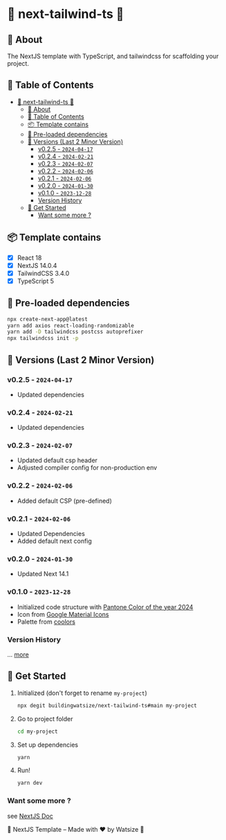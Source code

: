 # 🔺 next-tailwind-ts 🔺

## 📘 About

The NextJS template with TypeScript, and tailwindcss for scaffolding your project.

## 📝 Table of Contents

- [🔺 next-tailwind-ts 🔺](#-next-tailwind-ts-)
  - [📘 About](#-about)
  - [📝 Table of Contents](#-table-of-contents)
  - [📦 Template contains](#-template-contains)
  - [💎 Pre-loaded dependencies](#-pre-loaded-dependencies)
  - [📝 Versions (Last 2 Minor Version)](#-versions-last-2-minor-version)
    - [v0.2.5 - `2024-04-17`](#v025---2024-04-17)
    - [v0.2.4 - `2024-02-21`](#v024---2024-02-21)
    - [v0.2.3 - `2024-02-07`](#v023---2024-02-07)
    - [v0.2.2 - `2024-02-06`](#v022---2024-02-06)
    - [v0.2.1 - `2024-02-06`](#v021---2024-02-06)
    - [v0.2.0 - `2024-01-30`](#v020---2024-01-30)
    - [v0.1.0 - `2023-12-28`](#v010---2023-12-28)
    - [Version History](#version-history)
  - [📌 Get Started](#-get-started)
    - [Want some more ?](#want-some-more-)

## 📦 Template contains

- [x] React 18
- [x] NextJS 14.0.4
- [x] TailwindCSS 3.4.0
- [x] TypeScript 5

## 💎 Pre-loaded dependencies

```bash
npx create-next-app@latest
yarn add axios react-loading-randomizable
yarn add -D tailwindcss postcss autoprefixer
npx tailwindcss init -p
```

## 📝 Versions (Last 2 Minor Version)

### v0.2.5 - `2024-04-17`

- Updated dependencies

### v0.2.4 - `2024-02-21`

- Updated dependencies

### v0.2.3 - `2024-02-07`

- Updated default csp header
- Adjusted compiler config for non-production env

### v0.2.2 - `2024-02-06`

- Added default CSP (pre-defined)

### v0.2.1 - `2024-02-06`

- Updated Dependencies
- Added default next config

### v0.2.0 - `2024-01-30`

- Updated Next 14.1

### v0.1.0 - `2023-12-28`

- Initialized code structure with [Pantone Color of the year 2024](https://www.pantone.com/color-of-the-year/2024)
- Icon from [Google Material Icons](https://iconbuddy.app/ic)
- Palette from [coolors](https://coolors.co/ffbe98-d35269-c7efcf-826aed-0c1821)

### Version History

... [more](./CHANGELOG.md)

## 📌 Get Started

1. Initialized (don't forget to rename `my-project`)

    ```bash
    npx degit buildingwatsize/next-tailwind-ts#main my-project
    ```

2. Go to project folder

    ```bash
    cd my-project
    ```

3. Set up dependencies

    ```bash
    yarn
    ```

4. Run!

    ```bash
    yarn dev
    ```

### Want some more ?

see [NextJS Doc](https://nextjs.org/docs)

🌈 NextJS Template – Made with ❤️ by Watsize 🌈
